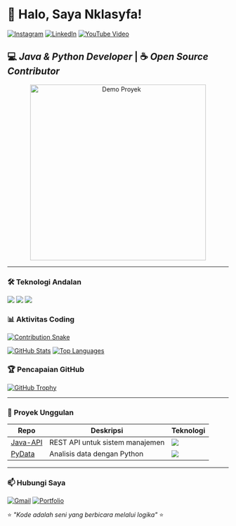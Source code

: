 # 🚀 Halo, Saya Nklasyfa! 

[![Instagram](https://img.shields.io/badge/Instagram-@nklasyfa-E4405F?style=for-the-badge&logo=instagram&logoColor=white)](https://instagram.com/nklasyfa)
[![LinkedIn](https://img.shields.io/badge/LinkedIn-Nklasyfa-0077B5?style=for-the-badge&logo=linkedin)](https://linkedin.com/in/nklasyfa)
[![YouTube Video](https://img.shields.io/badge/Video_Demo-Proyek_Terbaru-FF0000?style=for-the-badge&logo=youtube)](https://youtu.be/example-link)

## 💻 *Java & Python Developer* | ☕ *Open Source Contributor*

<div align="center">
  <a href="https://youtu.be/example-link">
    <img src="https://media.giphy.com/media/v1.Y2lkPTc5MGI3NjExY2RkYTQ2M2M1Y2Q3NDUwM2Y3ZDQxYzY1ODUxYTU0ZDJmNTk0MzY5YiZlcD12MV9pbnRlcm5hbF9naWZzX2dpZklkJmN0PWc/3oKIPEqDGUULpEU0aQ/giphy.gif" width="400" alt="Demo Proyek">
  </a>
</div>

---

### 🛠️ **Teknologi Andalan**
![](https://img.shields.io/badge/Java-ED8B00?style=for-the-flat&logo=openjdk&logoColor=white)
![](https://img.shields.io/badge/Python-3776AB?style=for-the-flat&logo=python&logoColor=white)
![](https://img.shields.io/badge/Spring_Boot-6DB33F?style=for-the-flat&logo=spring&logoColor=white)

### 📊 **Aktivitas Coding**
[![Contribution Snake](github-user-contribution.svg)](https://github.com/Nklasyfa)

[![GitHub Stats](https://github-readme-stats.vercel.app/api?username=Nklasyfa&show_icons=true&theme=radical)](https://github.com/Nklasyfa)
[![Top Languages](https://github-readme-stats.vercel.app/api/top-langs/?username=Nklasyfa&layout=compact&theme=radical)](https://github.com/Nklasyfa)

### 🏆 **Pencapaian GitHub**
[![GitHub Trophy](https://github-profile-trophy.vercel.app/?username=Nklasyfa&theme=onedark&column=4&margin-w=15)](https://github.com/Nklasyfa)

---

### 📌 **Proyek Unggulan**
| Repo | Deskripsi | Teknologi |
|------|-----------|-----------|
| [Java-API](https://github.com/Nklasyfa/Java-API) | REST API untuk sistem manajemen | ![](https://img.shields.io/badge/-Spring_Boot-green) |
| [PyData](https://github.com/Nklasyfa/PyData) | Analisis data dengan Python | ![](https://img.shields.io/badge/-Pandas-blue) |

---

### 📫 **Hubungi Saya**
[![Gmail](https://img.shields.io/badge/Email-nklasyfa%40gmail.com-D14836?style=flat&logo=gmail)](mailto:nklasyfa@gmail.com)
[![Portfolio](https://img.shields.io/badge/Portfolio-www.nklasyfa.my.id-4285F4?style=flat&logo=google-chrome)](https://www.nklasyfa.my.id)

⭐ *"Kode adalah seni yang berbicara melalui logika"* ⭐
